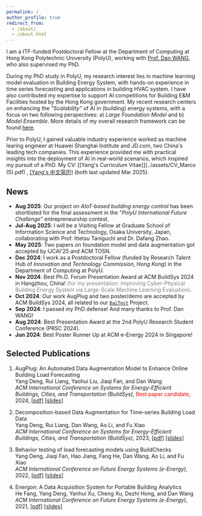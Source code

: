 ```yaml
---
permalink: /
author_profile: true
redirect_from: 
  - /about/
  - /about.html
---
```



<!-- My research interest lies in the areas of the evaluation and deployment of machine learning models for cyber-physical energy systems. Some special topics such as data acquisition, data augmentation, and large model for smart building are highly involved.-->
<!-- Previously, I received the M.S. in Computer Science from Tongji University, supervised by Prof. Chenxi Zhang and Prof. Jiangfeng Li, and the B.S. in Computer Science from Nanjing University of Aeronautics and Astronautics. -->















I am a ITF-funded Postdoctoral Fellow at the Department of Computing at Hong Kong Polytechnic University (PolyU), working with [Prof. Dan WANG](https://www4.comp.polyu.edu.hk/~csdwang/), who also supervised my PhD.




During my PhD study in PolyU, my research interest lies in machine learning model evaluation in Building Energy System, with hands-on experience in time series forecasting and applications in building HVAC system. 
I have also contributed my expertise to support AI competitions for Building E&M Facilities hosted by the Hong Kong government.
My recent research centers on enhancing the *"Scalability"* of AI in (building) energy systems, with a focus on two following perspectives: a) *Large Foundation Model* and b) *Model Ensemble*.
More details of my overall research framework can be found [here](/research/).

<!--My recent research centers on enhancing the *"Scalability"* of AI in (building) energy systems, with a focus on two following perspectives: a) *Large Foundation Model*: [[Adapt FM_to BLF]](https://arxiv.org/pdf/2412.17285) , b) *Model Ensemble*: [[HVAC_control1]](https://dl.acm.org/doi/pdf/10.1145/3671127.3698705), [[HVAC_control2]](https://arxiv.org/pdf/2505.02439).  -->


Prior to PolyU, I gained valuable industry experience worked as machine learing engineer at Huawei Shanghai Institute and JD.com, two China's leading tech companies. This experience provided me with practical insights into the deployment of AI in real-world scenarios, which inspired my pursuit of a PhD.
My CV: [[Yang's Curriculum Vitae]](../assets/CV_Marco (5).pdf) , [[Yang's 中文简历]](../assets/CV_Marco_Chinese_Jan11.pdf)  (both last updated Mar 2025).














News
-------
- <span style="font-size: 14px;">**Aug 2025**: Our project on _AIoT-based building energy control_ has been shortlisted for the final assessment in the "_PolyU International Future Challenge_" entrepreneurship contest.</span>
- <span style="font-size: 14px;">**Jul-Aug 2025**: I will be a Visiting Fellow at Graduate School of Information Science and Technology, Osaka University, Japan, collaborating with Prof. Ittetsu Taniguchi and Dr. Dafang Zhao.</span>
- <span style="font-size: 14px;">**May 2025**: Two papers on foundation model and data augmentation got accepted by IJCAI'25 and ACM TOSN.</span>
- <span style="font-size: 14px;">**Dec 2024**: I work as a Postdoctoral Fellow (funded by Research Talent Hub of _Innovation and Technology Commission, Hong Kong_) in the Department of Computing at PolyU.</span>
- <span style="font-size: 14px;">**Nov 2024**: Best Ph.D. Forum Presentation Award at ACM BuildSys 2024 in Hangzhou, China! <span style="color: gray;">(for my presentation: Improving Cyber-Physical Building Energy System via Large-Scale Machine Learning Evaluation)</span>.</span>
- <span style="font-size: 14px;">**Oct 2024**: Our work AugPlug and two poster/demo are accepted by ACM BuildSys 2024, all related to our [`BaiTest`](https://www.youtube.com/playlist?list=PL_yx_pJIQs0yL-GDSWDZO2IpWZaJ6Zqwf) Project.</span>
- <span style="font-size: 14px;">**Sep 2024**: I passed my PhD defense! And many thanks to Prof. Dan WANG!</span>
- <span style="font-size: 14px;">**Aug 2024**: Best Presentation Award at the 2nd PolyU Research Student Conference (PRSC 2024).</span>
- <span style="font-size: 14px;">**Jun 2024**: Best Poster Runner Up at ACM e-Energy 2024 in Singapore!</span>


 <!-- <span style="color: gray;">(titled: Improving Cyber-Physical Building Energy System via Large-Scale Machine Learning Evaluation)</span> -->





Selected Publications
-------
1. AugPlug: An Automated Data Augmentation Model to Enhance Online Building Load Forecasting <br>
   Yang Deng, Rui Liang, Yaohui Liu, Jiaqi Fan, and Dan Wang <br>
   *ACM International Conference on Systems for Energy-Efficient Buildings, Cities, and Transportation (BuildSys)*, <span style="color: red;">Best paper candidate</span>, 2024,
   [[pdf]](../assets/representative_papers/Augplug.pdf)
   [[slides]](../assets/research_slides/AugPlug_BuildSys24_1108.pdf)
   
3. Decomposition-based Data Augmentation for Time-series Building Load Data <br>
   Yang Deng, Rui Liang, Dan Wang, Ao Li, and Fu Xiao <br>
   *ACM International Conference on Systems for Energy-Efficient Buildings, Cities, and Transportation (BuildSys)*, 2023,
   [[pdf]](../assets/representative_papers/DAST.pdf)
   [[slides]](../assets/research_slides/DAST-slides-buildsys-1115.pdf)
   
5. Behavior testing of load forecasting models using BuildChecks <br>
   Yang Deng, Jiaqi Fan, Hao Jiang, Fang He, Dan Wang, Ao Li, and Fu Xiao <br>
   *ACM International Conference on Future Energy Systems (e-Energy)*, 2022,
   [[pdf]](../assets/representative_papers/BuildChecks.pdf)
   [[slides]](../assets/research_slides/BuildChecks-Eenergy2022-slides-final.pdf)

7. Energon: A Data Acquisition System for Portable Building Analytics <br>
   He Fang, Yang Deng, Yanhui Xu, Cheng Xu, Dezhi Hong, and Dan Wang <br>
   *ACM International Conference on Future Energy Systems (e-Energy)*, 2021,
   [[pdf]](../assets/representative_papers/Energon.pdf)
   [[slides]](../assets/research_slides/Energon_e-energy2021.pdf)

